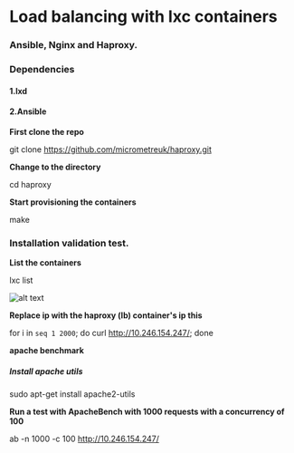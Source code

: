 # Load balancing with lxc containers 

### Ansible, Nginx and  Haproxy.  
  
### 

### Dependencies 


#### 1.lxd

#### 2.Ansible

**First clone the repo**

git clone https://github.com/micrometreuk/haproxy.git

**Change to the directory**

cd haproxy

**Start provisioning the containers**

make 

### Installation validation test.


**List the containers**

lxc list

![alt text](https://github.com/micrometreuk/haproxy/blob/master/media/lxc.png)









**Replace ip with the haproxy (lb) container's ip this**

for i in `seq 1 2000`; do curl http://10.246.154.247/; done

**apache benchmark**

##### Install apache utils
sudo apt-get install apache2-utils

**Run a test with ApacheBench with 1000 requests with a concurrency of 100**

ab -n 1000 -c 100 http://10.246.154.247/

